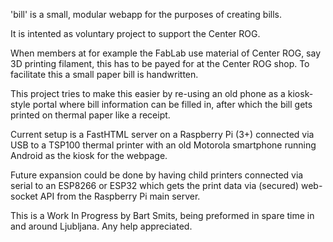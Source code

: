 'bill' is a small, modular webapp for the purposes of creating bills.

It is intented as voluntary project to support the Center ROG.

When members at for example the FabLab use material of Center ROG, say 3D printing filament, this has to be payed for at the Center ROG shop.
To facilitate this a small paper bill is handwritten.

This project tries to make this easier by re-using an old phone as a kiosk-style portal where bill information can be filled in, after which the bill gets printed on thermal paper like a receipt.

Current setup is a FastHTML server on a Raspberry Pi (3+) connected via USB to a TSP100 thermal printer with an old Motorola smartphone running Android as the kiosk for the webpage.

Future expansion could be done by having child printers connected via serial to an ESP8266 or ESP32 which gets the print data via (secured) web-socket API from the Raspberry Pi main server. 

This is a Work In Progress by Bart Smits, being preformed in spare time in and around Ljubljana. Any help appreciated. 
